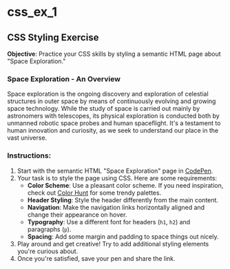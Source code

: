 # css_ex_1

## CSS Styling Exercise

**Objective**: Practice your CSS skills by styling a semantic HTML page about "Space Exploration."

### Space Exploration - An Overview

Space exploration is the ongoing discovery and exploration of celestial structures in outer space by means of continuously evolving and growing space technology. While the study of space is carried out mainly by astronomers with telescopes, its physical exploration is conducted both by unmanned robotic space probes and human spaceflight. It's a testament to human innovation and curiosity, as we seek to understand our place in the vast universe.

### Instructions:

1. Start with the semantic HTML "Space Exploration" page in [CodePen](https://codepen.io/).
2. Your task is to style the page using CSS. Here are some requirements:
    - **Color Scheme**: Use a pleasant color scheme. If you need inspiration, check out [Color Hunt](https://colorhunt.co/) for some trendy palettes.
    - **Header Styling**: Style the header differently from the main content.
    - **Navigation**: Make the navigation links horizontally aligned and change their appearance on hover.
    - **Typography**: Use a different font for headers (`h1`, `h2`) and paragraphs (`p`).
    - **Spacing**: Add some margin and padding to space things out nicely.
3. Play around and get creative! Try to add additional styling elements you're curious about.
4. Once you're satisfied, save your pen and share the link.

